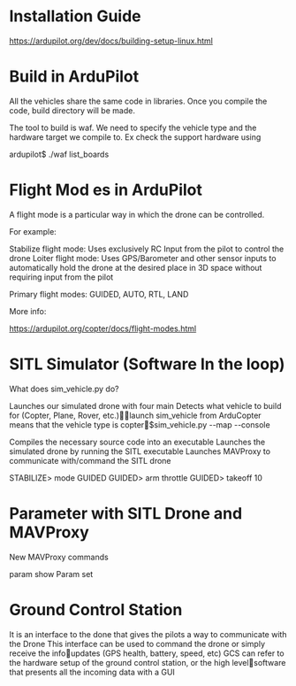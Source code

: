 # Installation Guide

https://ardupilot.org/dev/docs/building-setup-linux.html

# Build in ArduPilot

All the vehicles share the same code in libraries. Once you compile the code, build directory will be made. 

The tool to build is waf. We need to specify the vehicle type and the hardware target we compile to.
Ex check the support hardware using

ardupilot$ ./waf list_boards


# Flight Mod es in ArduPilot

A flight mode is a particular way in which the drone can be controlled. 

For example:	

Stabilize flight mode: Uses exclusively RC Input from the pilot to control the drone
Loiter flight mode: Uses GPS/Barometer and other sensor inputs to automatically hold the drone at the desired place in 3D space without requiring input from the pilot


Primary flight modes: GUIDED, AUTO, RTL, LAND

More info: 

https://ardupilot.org/copter/docs/flight-modes.html

# SITL Simulator (Software In the loop)

What does sim_vehicle.py do?

Launches our simulated drone with four main 
Detects what vehicle to build for (Copter, Plane, Rover, etc.)launch sim_vehicle from ArduCopter means that the vehicle type is copter$sim_vehicle.py  --map --console

Compiles the necessary source code into an executable
Launches the simulated drone by running the SITL executable
Launches MAVProxy to communicate with/command the SITL drone

STABILIZE> mode GUIDED
GUIDED> arm throttle
GUIDED> takeoff 10

# Parameter with SITL Drone and MAVProxy

New MAVProxy commands

param show <PARAMETER NAME>
Param set <PARAMETER NAME> <VALUE>

# Ground Control Station

It is an interface to the done that gives the pilots a way to communicate with the
Drone
This interface can be used to command the drone or simply receive the infoupdates (GPS health, battery, speed, etc)
GCS can refer to the hardware setup of the ground control station, or the high levelsoftware that presents all the incoming data with a GUI 

